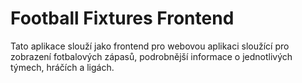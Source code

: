 # Football Fixtures Frontend

Tato aplikace slouží jako frontend pro webovou aplikaci sloužící pro zobrazení fotbalových zápasů, podrobnější informace
o jednotlivých týmech, hráčích a ligách.

